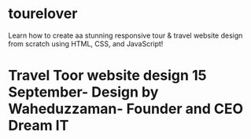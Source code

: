 # tourelover
Learn how to create aa stunning responsive tour &amp; travel website design from scratch using HTML, CSS, and JavaScript! 
# Travel Toor website design 15 September- Design by Waheduzzaman- Founder and CEO Dream IT
